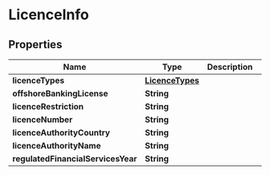 
# LicenceInfo

## Properties
Name | Type | Description | Notes
------------ | ------------- | ------------- | -------------
**licenceTypes** | [**LicenceTypes**](LicenceTypes.md) |  |  [optional]
**offshoreBankingLicense** | **String** |  |  [optional]
**licenceRestriction** | **String** |  |  [optional]
**licenceNumber** | **String** |  |  [optional]
**licenceAuthorityCountry** | **String** |  |  [optional]
**licenceAuthorityName** | **String** |  |  [optional]
**regulatedFinancialServicesYear** | **String** |  |  [optional]



